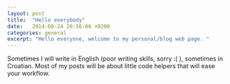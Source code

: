 ```yaml
---
layout: post
title:  "Hello everybody"
date:   2014-08-24 20:56:00 +0200
categories: general
excerpt: "Hello everyone, welcome to my personal/blog web page. "
---
```


 Sometimes I will write in English (poor writing skills, sorry :( ), sometimes in Croatian. Most of my posts will be about little code helpers that will ease your workflow. 

 